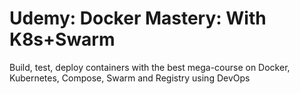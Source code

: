 # Udemy: Docker Mastery: With K8s+Swarm
Build, test, deploy containers with the best mega-course on Docker, Kubernetes, Compose, Swarm and Registry using DevOps
